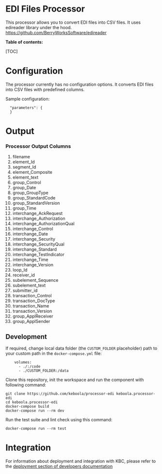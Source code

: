 EDI Files Processor
=============

This processor allows you to convert EDI files into CSV files. It uses edireader library under the hood.
https://github.com/BerryWorksSoftware/edireader

**Table of contents:**

[TOC]


Configuration
=============

The processor currently has no configuration options. It converts EDI files into CSV files with predefined columns.

Sample configuration:
```
  "parameters": {
  }
```

Output
======

### Processor Output Columns

1. filename
2. element_Id
3. segment_Id
4. element_Composite
5. element_text
6. group_Control
7. group_Date
8. group_GroupType
9. group_StandardCode
10. group_StandardVersion
11. group_Time
12. interchange_AckRequest
13. interchange_Authorization
14. interchange_AuthorizationQual
15. interchange_Control
16. interchange_Date
17. interchange_Security
18. interchange_SecurityQual
19. interchange_Standard
20. interchange_TestIndicator
21. interchange_Time
22. interchange_Version
23. loop_Id
24. receiver_id
25. subelement_Sequence
26. subelement_text
27. submitter_id
28. transaction_Control
29. transaction_DocType
30. transaction_Name
31. transaction_Version
32. group_ApplReceiver
33. group_ApplSender


Development
-----------

If required, change local data folder (the `CUSTOM_FOLDER` placeholder) path to
your custom path in the `docker-compose.yml` file:

~~~~~~~~~~~~~~~~~~~~~~~~~~~~~~~~~~~~~~~~~~~~~~~~~~~~~~~~~~~~~~~~~~~~~~~~~~~~~~~~
    volumes:
      - ./:/code
      - ./CUSTOM_FOLDER:/data
~~~~~~~~~~~~~~~~~~~~~~~~~~~~~~~~~~~~~~~~~~~~~~~~~~~~~~~~~~~~~~~~~~~~~~~~~~~~~~~~

Clone this repository, init the workspace and run the component with following
command:

~~~~~~~~~~~~~~~~~~~~~~~~~~~~~~~~~~~~~~~~~~~~~~~~~~~~~~~~~~~~~~~~~~~~~~~~~~~~~~~~
git clone https://github.com/keboola/processor-edi keboola.processor-edi
cd keboola.processor-edi
docker-compose build
docker-compose run --rm dev
~~~~~~~~~~~~~~~~~~~~~~~~~~~~~~~~~~~~~~~~~~~~~~~~~~~~~~~~~~~~~~~~~~~~~~~~~~~~~~~~

Run the test suite and lint check using this command:

~~~~~~~~~~~~~~~~~~~~~~~~~~~~~~~~~~~~~~~~~~~~~~~~~~~~~~~~~~~~~~~~~~~~~~~~~~~~~~~~
docker-compose run --rm test
~~~~~~~~~~~~~~~~~~~~~~~~~~~~~~~~~~~~~~~~~~~~~~~~~~~~~~~~~~~~~~~~~~~~~~~~~~~~~~~~

Integration
===========

For information about deployment and integration with KBC, please refer to the
[deployment section of developers
documentation](https://developers.keboola.com/extend/component/deployment/)
